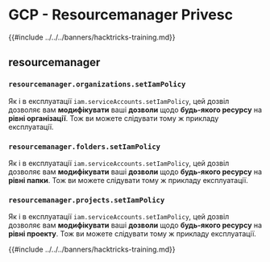 # GCP - Resourcemanager Privesc

{{#include ../../../banners/hacktricks-training.md}}

## resourcemanager

### `resourcemanager.organizations.setIamPolicy`

Як і в експлуатації `iam.serviceAccounts.setIamPolicy`, цей дозвіл дозволяє вам **модифікувати** ваші **дозволи** щодо **будь-якого ресурсу** на **рівні організації**. Тож ви можете слідувати тому ж прикладу експлуатації.

### `resourcemanager.folders.setIamPolicy`

Як і в експлуатації `iam.serviceAccounts.setIamPolicy`, цей дозвіл дозволяє вам **модифікувати** ваші **дозволи** щодо **будь-якого ресурсу** на **рівні папки**. Тож ви можете слідувати тому ж прикладу експлуатації.

### `resourcemanager.projects.setIamPolicy`

Як і в експлуатації `iam.serviceAccounts.setIamPolicy`, цей дозвіл дозволяє вам **модифікувати** ваші **дозволи** щодо **будь-якого ресурсу** на **рівні проекту**. Тож ви можете слідувати тому ж прикладу експлуатації.

{{#include ../../../banners/hacktricks-training.md}}
